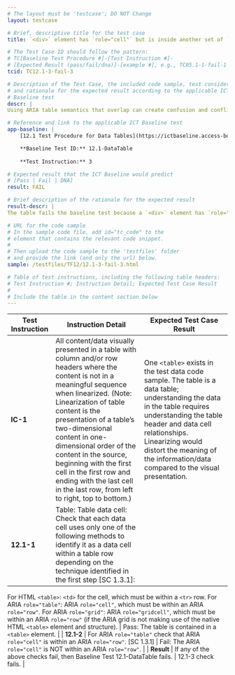 ```yaml
---
# The layout must be 'testcase'; DO NOT Change
layout: testcase

# Brief, descriptive title for the test case
title: `<div>` element has `role="cell"` but is inside another set of `<div>` elements that use `role="row"` and `role="grid"` respectively

# The Test Case ID should follow the pattern: 
# TC[Baseline Test Procedure #]-[Test Instruction #]-
# [Expected Result (pass/fail/dna)]-[example #], e.g., TC05.1-1-fail-1
tcid: TC12.1-3-fail-3

# Description of the Test Case, the included code sample, test considerations,
# and rationale for the expected result according to the applicable ICT
# Baseline test
descr: | 
Using ARIA table semantics that overlap can create confusion and conflict for both browser and assistive technologies. When a 'role="cell"' is added to a `<div>` element that is inside another set of `<div>` elements that use `role="row"` and `role="grid"`, then it could create conflict. Table in the sample code includes a data cell that also defines an ARIA role that overlaps structural semantics.

# Reference and link to the applicable ICT Baseline test
app-baseline: | 
    [12.1 Test Procedure for Data Tables](https://ictbaseline.access-board.gov/12DataTables/#12-tables)

    **Baseline Test ID:** 12.1-DataTable
    
    **Test Instruction:** 3

# Expected result that the ICT Baseline would predict
# [Pass | Fail | DNA]
result: FAIL

# Brief description of the rationale for the expected result
result-descr: | 
The table fails the baseline test because a `<div>` element has `role="cell"` and is inside another set of `<div>` elements that use `role = "cell"` and `role="grid"` respectively.

# URL for the code sample
# In the sample code file, add id="tc_code" to the 
# element that contains the relevant code snippet.
#
# Then upload the code sample to the 'testfiles' folder 
# and provide the link (and only the url) below.
sample: /testfiles/TF12/12.1-3-fail-3.html

# Table of test instructions, including the following table headers: 
# Test Instruction #; Instruction Detail; Expected Test Case Result
#
# Include the table in the content section below
---
```

| Test Instruction | Instruction Detail | Expected Test Case Result |
|------------------|--------------------|---------------------------|
| **IC-1** | All content/data visually presented in a table with column and/or row headers where the content is not in a meaningful sequence when linearized. (Note: Linearization of table content is the presentation of a table’s two-dimensional content in one-dimensional order of the content in the source, beginning with the first cell in the first row and ending with the last cell in the last row, from left to right, top to bottom.) | One `<table>` exists in the test data code sample. The table is a data table; understanding the data in the table requires understanding the table header and data cell relationships. Linearizing would distort the meaning of the information/data compared to the visual presentation.|
| **12.1-1** | Table: Table data cell: Check that each data cell uses only one of the following methods to identify it as a data cell within a table row depending on the technique identified in the first step [SC 1.3.1]:
For HTML `<table>`: `<td>` for the cell, which must be within a `<tr>` row.
For ARIA `role="table"`: ARIA `role="cell"`, which must be within an ARIA `role="row"`.
For ARIA `role="grid"`: ARIA `role="gridcell"`, which must be within an ARIA `role="row"` (if the ARIA grid is not making use of the native HTML `<table>` element and structure). | Pass: The table is contained in a `<table>` element. | 
| **12.1-2** | For ARIA `role="table"` check that ARIA `role="cell"` is within an ARIA `role="row"`. [SC 1.3.1] | Fail: The ARIA `role="cell"` is NOT within an ARIA `role="row"`. |
| **Result** | If any of the above checks fail, then Baseline Test 12.1-DataTable fails. | 12.1-3 check fails. |
